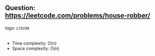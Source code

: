 ## Question: https://leetcode.com/problems/house-robber/
###### tags: `LC0198`

* Time complexity: O(n)
* Space complexity: O(n)
